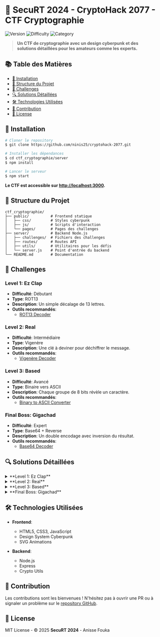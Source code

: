 # 🌟 **SecuRT 2024 - CryptoHack 2077 - CTF Cryptographie**

![Version](https://img.shields.io/badge/version-1.0.0-blue.svg?style=flat-square)
![Difficulty](https://img.shields.io/badge/difficulty-progressive-orange.svg?style=flat-square)
![Category](https://img.shields.io/badge/category-cryptography-brightgreen.svg?style=flat-square)

> **Un CTF de cryptographie avec un design cyberpunk et des solutions détaillées pour les amateurs comme les experts.**

## 📚 **Table des Matières**

- [🚀 Installation](#-installation)
- [📁 Structure du Projet](#-structure-du-projet)
- [🎯 Challenges](#-challenges)
- [🔍 Solutions Détaillées](#-solutions-détaillées)
- [🛠️ Technologies Utilisées](#%EF%B8%8F-technologies-utilis%C3%A9es)
- [🤝 Contribution](#-contribution)
- [📝 License](#-license)

## 🚀 **Installation**

```bash
# Cloner le repository
$ git clone https://github.com/ninis25/cryptohack-2077.git

# Installer les dépendances
$ cd ctf_cryptographie/server
$ npm install

# Lancer le serveur
$ npm start
```

**Le CTF est accessible sur [http://localhost:3000](http://localhost:3000).**

## 📁 **Structure du Projet**

```plaintext
ctf_cryptographie/
├── public/          # Frontend statique
│   ├── css/         # Styles cyberpunk
│   ├── js/          # Scripts d'interaction
│   └── pages/       # Pages des challenges
├── server/          # Backend Node.js
│   ├── challenges/  # Fichiers des challenges
│   ├── routes/      # Routes API
│   ├── utils/       # Utilitaires pour les défis
│   └── server.js    # Point d'entrée du backend
└── README.md        # Documentation
```

## 🎯 **Challenges**

### **Level 1: Ez Clap**
- **Difficulté**: Débutant
- **Type**: ROT13
- **Description**: Un simple décalage de 13 lettres.
- **Outils recommandés**:
  - [ROT13 Decoder](https://rot13.com/)

### **Level 2: Real**
- **Difficulté**: Intermédiaire
- **Type**: Vigenère
- **Description**: Une clé à deviner pour déchiffrer le message.
- **Outils recommandés**:
  - [Vigenère Decoder](https://www.dcode.fr/vigenere-cipher)

### **Level 3: Based**
- **Difficulté**: Avancé
- **Type**: Binaire vers ASCII
- **Description**: Chaque groupe de 8 bits révèle un caractère.
- **Outils recommandés**:
  - [Binary to ASCII Converter](https://www.rapidtables.com/convert/number/binary-to-ascii.html)

### **Final Boss: Gigachad**
- **Difficulté**: Expert
- **Type**: Base64 + Reverse
- **Description**: Un double encodage avec inversion du résultat.
- **Outils recommandés**:
  - [Base64 Decoder](https://www.base64decode.org/)

## 🔍 **Solutions Détaillées**

<details>
<summary>**Level 1: Ez Clap**</summary>

### **Méthode de résolution**
1. Identifier le ROT13 (décalage de 13 lettres).
2. Utiliser un décodeur ROT13.
3. Message chiffré: `PGS{engvb_cyhf_g_rf_ahy}`
4. Flag: `CTF{ratio_plus_t_es_nul}`

```python
def rot13(message):
    result = ""
    for char in message:
        if char.isalpha():
            ascii_offset = ord('a') if char.islower() else ord('A')
            result += chr((ord(char) - ascii_offset + 13) % 26 + ascii_offset)
        else:
            result += char
    return result
```

</details>

<details>
<summary>**Level 2: Real**</summary>

### **Méthode de résolution**
1. Identifier Vigenère avec la clé "NPC".
2. Utiliser un outil pour décrypter.
3. Message chiffré: `HGY{pbzzbf_Y_orfgvr_se_se}`
4. Flag: `CTF{common_L_bestie_fr_fr}`

```python
def vigenere_decrypt(cipher_text, key):
    result = ""
    key_length = len(key)
    key_as_int = [ord(i) for i in key]
    for i in range(len(cipher_text)):
        if cipher_text[i].isalpha():
            ascii_offset = ord('a') if cipher_text[i].islower() else ord('A')
            key_index = i % key_length
            result += chr((ord(cipher_text[i]) - ascii_offset - (key_as_int[key_index] - ord('A'))) % 26 + ascii_offset)
        else:
            result += cipher_text[i]
    return result
```

</details>

<details>
<summary>**Level 3: Based**</summary>

### **Méthode de résolution**
1. Convertir le binaire en ASCII.
2. Chaque groupe de 8 bits = 1 caractère.
3. Flag: `CTF{crying_in_binary}`

```python
def binary_to_text(binary):
    return ''.join(chr(int(binary[i:i+8], 2)) for i in range(0, len(binary), 8))
```

</details>

<details>
<summary>**Final Boss: Gigachad**</summary>

### **Méthode de résolution**
1. Décoder le Base64.
2. Inverser le résultat.
3. Message: `ZGV2b3JwcGFfZGFoY2FnaWd7RlRD`
4. Flag: `CTF{gigachad_approved}`

```python
import base64

def solve_final(encoded):
    decoded = base64.b64decode(encoded).decode()
    return decoded[::-1]
```

</details>

## 🛠️ **Technologies Utilisées**

- **Frontend**:
  - HTML5, CSS3, JavaScript
  - Design System Cyberpunk
  - SVG Animations

- **Backend**:
  - Node.js
  - Express
  - Crypto Utils

## 🤝 **Contribution**

Les contributions sont les bienvenues ! N'hésitez pas à ouvrir une PR ou à signaler un problème sur le [repository GitHub](https://github.com/ninis25/cryptohack-2077).

## 📝 **License**

MIT License - © 2025 **SecuRT 2024** - Anisse Fouka
